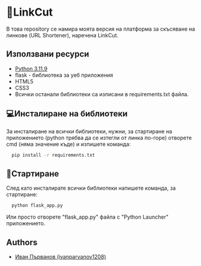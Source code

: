 # 🔗LinkCut

В това repository се намира моята версия на платформа за скъсяване на линкове (URL Shortener), наречена LinkCut.


## Използвани ресурси

- [Python 3.11.9](https://www.python.org/ftp/python/3.11.9/python-3.11.9-amd64.exe)
- flask - библиотека за уеб приложения
- HTML5
- CSS3
- Всички останали библиотеки са изписани в requirements.txt файла.


## 💻Инсталиране на библиотеки

За инсталиране на всички библиотеки, нужни, за стартиране на приложението (python трябва да се изтегли от линка по-горе) отворете cmd (няма значение къде) и изпишете команда:

```bash
  pip install -r requirements.txt
```
    
## 🚀Стартиране

След като инсталирате всички библиотеки напишете команда, за стартиране: 

```bash
  python flask_app.py
```

Или просто отворете "flask_app.py" файла с "Python Launcher" приложението.


## Authors

- [Иван Първанов (ivanparvanov1208)](https://github.com/ivanparvanov1208)

